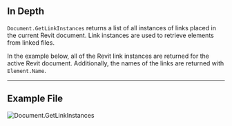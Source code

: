 ## In Depth
`Document.GetLinkInstances` returns a list of all instances of links placed in the current Revit document. Link instances are used to retrieve elements from linked files.

In the example below, all of the Revit link instances are returned for the active Revit document. Additionally, the names of the links are returned with `Element.Name`.
___
## Example File

![Document.GetLinkInstances](./Revit.Application.Document.GetLinkInstances_img.jpg)
